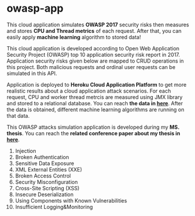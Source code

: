 # owasp-app
This cloud application simulates **OWASP 2017** security risks then measures and stores **CPU and Thread metrics** of each request. After that, you can easily apply **machine learning** algorithm to stored data!

This cloud application is developed according to Open Web Application Security Project (OWASP) top 10 application security risk report in 2017.
Application security risks given below are mapped to CRUD operations in this project. Both malicious requests and ordinal user requests can be simulated in 
this API. 

Application is deployed to **Heroku Cloud Application Platform** to get more realistic results about a cloud application attack scenarios. For each request, CPU and worker thread metrcis are measured using JMX library and stored to a relational database. You can reach **the data in  [here](https://github.com/dilero/owasp-app/blob/master/src/main/resources/operation.csv)**. After the data is obtained, different machine learning algorithms are running on that data.


This OWASP attacks simulation application is developed during my **MS. thesis**. You can reach the **related conference paper about my thesis in [here](http://www.scitepress.org/Papers/2018/66882/66882.pdf)**.


1. Injection
1. Broken Authentication
1. Sensitive Data Exposure
1. XML External Entities (XXE)
1. Broken Access Control
1. Security Misconfiguration
1. Cross-Site Scripting (XSS)
1. Insecure Deserialization
1. Using Components with Known Vulnerabilities
1. Insufficient Logging&Monitoring

